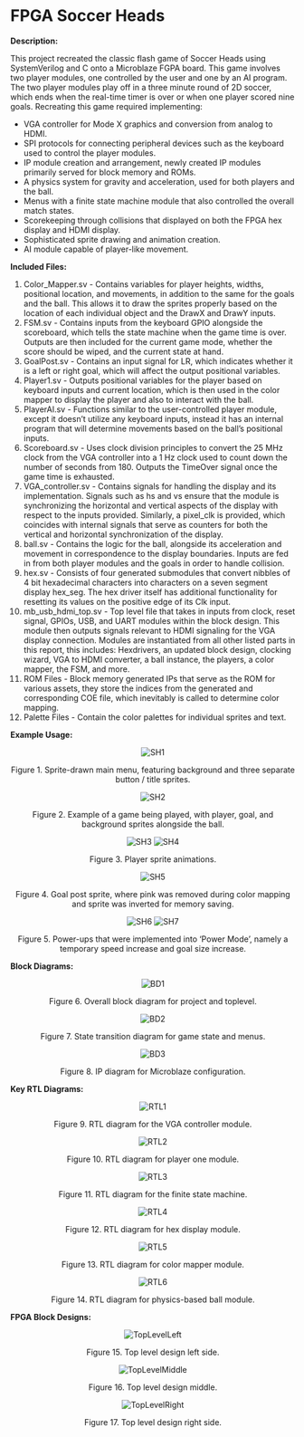 # FPGA Soccer Heads

**Description:**

This project recreated the classic flash game of Soccer Heads using SystemVerilog and C onto a Microblaze FGPA board. This game involves two player modules, one controlled by the user and one by an AI program. 
The two player modules play off in a three minute round of 2D soccer, which ends when the real-time timer is over or when one player scored nine goals. Recreating this game required implementing: 

* VGA controller for Mode X graphics and conversion from analog to HDMI.
* SPI protocols for connecting peripheral devices such as the keyboard used to control the player modules.
* IP module creation and arrangement, newly created IP modules primarily served for block memory and ROMs.
* A physics system for gravity and acceleration, used for both players and the ball.
* Menus with a finite state machine module that also controlled the overall match states.
* Scorekeeping through collisions that displayed on both the FPGA hex display and HDMI display.
* Sophisticated sprite drawing and animation creation.
* AI module capable of player-like movement.

**Included Files:**

1. Color_Mapper.sv - Contains variables for player heights, widths, positional location, and movements, in addition to the same for the goals and the ball. This allows it to draw the sprites properly based on the location of each individual object and the DrawX and DrawY inputs.
2. FSM.sv - Contains inputs from the keyboard GPIO alongside the scoreboard, which tells the state machine when the game time is over. Outputs are then included for the current game mode, whether the score should be wiped, and the current state at hand.
3. GoalPost.sv - Contains an input signal for LR, which indicates whether it is a left or right goal, which will affect the output positional variables.
4. Player1.sv - Outputs positional variables for the player based on keyboard inputs and current location, which is then used in the color mapper to display the player and also to interact with the ball.
5. PlayerAI.sv - Functions similar to the user-controlled player module, except it doesn’t utilize any keyboard inputs, instead it has an internal program that will determine movements based on the ball’s positional inputs.
6. Scoreboard.sv - Uses clock division principles to convert the 25 MHz clock from the VGA controller into a 1 Hz clock used to count down the number of seconds from 180. Outputs the TimeOver signal once the game time is exhausted.
7. VGA_controller.sv - Contains signals for handling the display and its implementation. Signals such as hs and vs ensure that the module is synchronizing the horizontal and vertical aspects of the display with respect to the inputs provided. Similarly, a pixel_clk is provided, which coincides with internal signals that serve as counters for both the vertical and horizontal synchronization of the display.
8. ball.sv - Contains the logic for the ball, alongside its acceleration and movement in correspondence to the display boundaries. Inputs are fed in from both player modules and the goals in order to handle collision.
9. hex.sv -  Consists of four generated submodules that convert nibbles of 4 bit hexadecimal characters into characters on a seven segment display hex_seg. The hex driver itself has additional functionality for resetting its values on the positive edge of its Clk input.
10. mb_usb_hdmi_top.sv - Top level file that takes in inputs from clock, reset signal, GPIOs, USB, and UART modules within the block design. This module then outputs signals relevant to HDMI signaling for the VGA display connection. Modules are instantiated from all other listed parts in this report, this includes: Hexdrivers, an updated block design, clocking wizard, VGA to HDMI converter, a ball instance, the players, a color mapper, the FSM, and more.
11. ROM Files - Block memory generated IPs that serve as the ROM for various assets, they store the indices from the generated and corresponding COE file, which inevitably is called to determine color mapping.
12. Palette Files - Contain the color palettes for individual sprites and text.

**Example Usage:**

<p align="center">
  <img src="https://github.com/user-attachments/assets/04bbda36-5b07-4410-9a90-c6e6cefdf13e" alt="SH1"> 
</p>

<p align="center">  
  Figure 1. Sprite-drawn main menu, featuring background and three separate button / title sprites.
</p>

<p align="center">
  <img src="https://github.com/user-attachments/assets/d80842f3-149a-4fe9-91f1-2fc83a2092749" alt="SH2"> 
</p>

<p align="center">  
  Figure 2. Example of a game being played, with player, goal, and background sprites alongside the ball.
</p>

<p align="center">
  <img src="https://github.com/user-attachments/assets/c5541b6e-40c3-4d84-be44-0947ad72a6ae" alt="SH3"> 
  <img src="https://github.com/user-attachments/assets/35829eb3-0dc9-4c0d-bf67-49daec986bf1" alt="SH4"> 
</p>

<p align="center">  
  Figure 3. Player sprite animations.
</p>

<p align="center">
  <img src="https://github.com/user-attachments/assets/9a00e734-dec6-42df-9110-d580e5fd59fc" alt="SH5"> 
</p>

<p align="center">  
  Figure 4. Goal post sprite, where pink was removed during color mapping and sprite was inverted for memory saving.
</p>

<p align="center">
  <img src="https://github.com/user-attachments/assets/f5675313-92cf-4874-9364-8a07df430baa" alt="SH6"> 
  <img src="https://github.com/user-attachments/assets/835047fc-b6da-45eb-9719-b358676e6c78" alt="SH7"> 
</p>

<p align="center">  
  Figure 5. Power-ups that were implemented into ‘Power Mode’, namely a temporary speed increase and goal size increase.
</p>

**Block Diagrams:**

<p align="center">
  <img src="https://github.com/user-attachments/assets/a35c9a53-b45c-4767-b3a1-1aed4b98e603" alt="BD1"> 
</p>

<p align="center">  
  Figure 6. Overall block diagram for project and toplevel.
</p>

<p align="center">
  <img src="https://github.com/user-attachments/assets/8905ec7a-c980-4510-b3a1-c886fd9d791f" alt="BD2"> 
</p>

<p align="center">  
  Figure 7. State transition diagram for game state and menus.
</p>

<p align="center">
  <img src="https://github.com/user-attachments/assets/d805b733-0a63-417d-8f94-c3e9cc33f31f" alt="BD3"> 
</p>

<p align="center">  
  Figure 8. IP diagram for Microblaze configuration.
</p>

**Key RTL Diagrams:**

<p align="center">
  <img src="https://github.com/user-attachments/assets/c7204bd1-6323-42c3-83b2-535e0ffd4cf0" alt="RTL1"> 
</p>

<p align="center">  
  Figure 9. RTL diagram for the VGA controller module.
</p>

<p align="center">
  <img src="https://github.com/user-attachments/assets/95f9ae38-9b0c-431e-b47d-42e86d226d5a" alt="RTL2"> 
</p>

<p align="center">  
  Figure 10. RTL diagram for player one module.
</p>

<p align="center">
  <img src="https://github.com/user-attachments/assets/40493adb-dfc0-4038-b80f-18bf76616e7c" alt="RTL3"> 
</p>

<p align="center">  
  Figure 11. RTL diagram for the finite state machine.
</p>

<p align="center">
  <img src="https://github.com/user-attachments/assets/7a200a03-19b6-4705-bcfd-fe89efe9d6d0" alt="RTL4"> 
</p>

<p align="center">  
  Figure 12. RTL diagram for hex display module.
</p>

<p align="center">
  <img src="https://github.com/user-attachments/assets/15851a51-a521-41b3-9ac6-fdaaafbcb34d" alt="RTL5"> 
</p>

<p align="center">  
  Figure 13. RTL diagram for color mapper module.
</p>

<p align="center">
  <img src="https://github.com/user-attachments/assets/29e48dd1-3e1e-4ff7-b896-fa4f3ad2b8f1" alt="RTL6"> 
</p>

<p align="center">  
  Figure 14. RTL diagram for physics-based ball module.
</p>

**FPGA Block Designs:**

<p align="center">
  <img src="https://github.com/user-attachments/assets/9b220716-2b3e-4145-8312-4b73530d2de9" alt="TopLevelLeft"> 
</p>

<p align="center">  
  Figure 15. Top level design left side.
</p>

<p align="center">
  <img src="https://github.com/user-attachments/assets/083c600f-1ab3-45bc-86c9-7cb9778eb19f" alt="TopLevelMiddle">
</p>

<p align="center">
  Figure 16. Top level design middle.
</p>

<p align="center">
  <img src="https://github.com/user-attachments/assets/747cc01b-b5b5-4547-8b86-ba8d3daaa4c0" alt="TopLevelRight">
</p>

<p align="center">
  Figure 17. Top level design right side.
</p>
